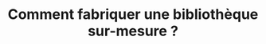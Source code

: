 ---
  template: 0
  type: "0,8"
  titre: "Comment fabriquer une bibliothèque sur-mesure ?"
  titreMEA: "une bibliothèque sur-mesure"
  surTitre: ""
  tempsLecture: ""
  libelleType: "Article"
  url: "/c/magazine/inspirations-tendances/comment-fabriquer-une-bibliothèque-sur-mesure"
  thematiques: "Rénovation,Déco"
  piecesHabitation: "Chambre,Salon"
  produits: "Placard et rangement"
  sujets: ""
  tags: ""
  visuelMea: null
  visuelDesktop: 
    url: "/img/contrib/30ed7cf6638069ad/biblio SM.jpg"
    alt: "biblio sur mesure"
  visuelMobile: null
  title: "Comment fabriquer une bibliothèque sur-mesure ?"
  permalink: "articles//c/magazine/inspirations-tendances/comment-fabriquer-une-bibliothèque-sur-mesure"
  layout: "post"
  lang: "fr-fr"
---